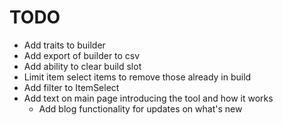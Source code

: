 # TODO

- Add traits to builder
- Add export of builder to csv
- Add ability to clear build slot
- Limit item select items to remove those already in build
- Add filter to ItemSelect
- Add text on main page introducing the tool and how it works
  - Add blog functionality for updates on what's new
